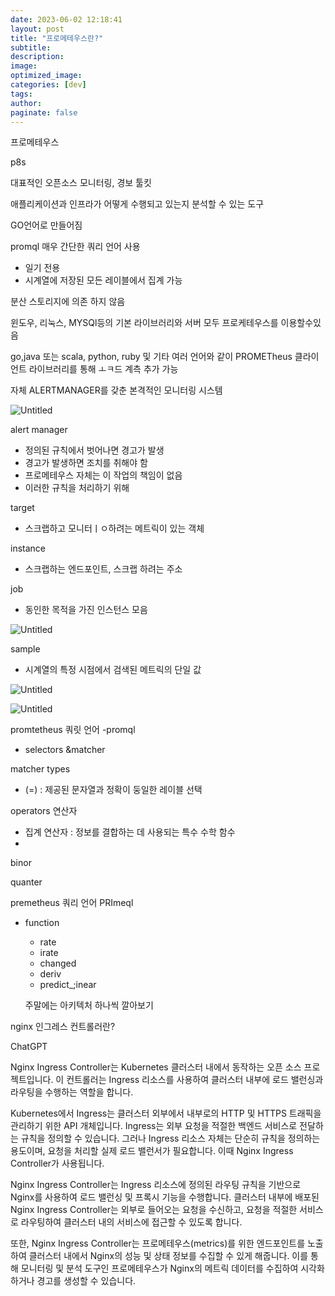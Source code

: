 ```yaml
---
date: 2023-06-02 12:18:41
layout: post
title: "프로메테우스란?"
subtitle:
description:
image:
optimized_image:
categories: [dev]
tags:
author:
paginate: false
---
```

프로메테우스

p8s

대표적인 오픈소스 모니터링, 경보 툴킷

애플리케이션과 인프라가 어떻게 수행되고 있는지 분석할 수 있는 도구

GO언어로 만들어짐

promql 매우 간단한 쿼리 언어 사용

- 일기 전용
- 시계열에 저장된 모든 레이블에서 집계 가능

분산 스토리지에 의존 하지 않음

윈도우, 리눅스, MYSQl등의 기본 라이브러리와 서버 모두 프로케테우스를 이용할수있음

go,java 또는 scala, python, ruby 및 기타 여러 언어와 같이 PROMETheus 클라이언트 라이브러리를 통해 ㅗㅋ드 계측 추가 가능

자체 ALERTMANAGER를 갖춘 본격적인 모니터링 시스템

![Untitled](https://s3-us-west-2.amazonaws.com/secure.notion-static.com/d438fbfe-8294-4c3c-a43c-374635643679/Untitled.png)

alert manager

- 정의된 규칙에서 벗어나면 경고가 발생
- 경고가 발생하면 조치를 취해야 함
- 프로메테우스 자체는 이 작업의 책임이 없음
- 이러한 규칙을 처리하기 위해

target

- 스크랩하고 모니터ㅣㅇ하려는 메트릭이 있는 객체

instance

- 스크랩하는 엔드포인트, 스크랩 하려는 주소

job

- 동인한 목적을 가진 인스턴스 모음

![Untitled](https://s3-us-west-2.amazonaws.com/secure.notion-static.com/eb68ed0a-854e-44ba-8aa6-31f19e40bb51/Untitled.png)

sample

- 시계열의 특정 시점에서 검색된 메트릭의 단일 값

![Untitled](https://s3-us-west-2.amazonaws.com/secure.notion-static.com/bdf79e84-8cca-44d1-b235-855eeac40ee1/Untitled.png)

![Untitled](https://s3-us-west-2.amazonaws.com/secure.notion-static.com/51df4f8f-e96f-4720-8a55-f1e8c7cc9eaf/Untitled.png)

promtetheus 쿼릿 언어 -promql

- selectors &matcher

matcher types

- (=) : 제공된 문자열과 정확이 둥일한 레이블 선택

operators 연산자 

- 집계 연산자 : 정보를 결합하는 데 사용되는 특수 수학 함수
- 

binor

quanter

premetheus 쿼리 언어 PRImeql

- function
    - rate
    - irate
    - changed
    - deriv
    - predict_;inear
    
    주말에는 아키텍처 하나씩 깔아보기
    

nginx 인그레스 컨트롤러란?

ChatGPT

Nginx Ingress Controller는 Kubernetes 클러스터 내에서 동작하는 오픈 소스 프로젝트입니다. 이 컨트롤러는 Ingress 리소스를 사용하여 클러스터 내부에 로드 밸런싱과 라우팅을 수행하는 역할을 합니다.

Kubernetes에서 Ingress는 클러스터 외부에서 내부로의 HTTP 및 HTTPS 트래픽을 관리하기 위한 API 개체입니다. Ingress는 외부 요청을 적절한 백엔드 서비스로 전달하는 규칙을 정의할 수 있습니다. 그러나 Ingress 리소스 자체는 단순히 규칙을 정의하는 용도이며, 요청을 처리할 실제 로드 밸런서가 필요합니다. 이때 Nginx Ingress Controller가 사용됩니다.

Nginx Ingress Controller는 Ingress 리소스에 정의된 라우팅 규칙을 기반으로 Nginx를 사용하여 로드 밸런싱 및 프록시 기능을 수행합니다. 클러스터 내부에 배포된 Nginx Ingress Controller는 외부로 들어오는 요청을 수신하고, 요청을 적절한 서비스로 라우팅하여 클러스터 내의 서비스에 접근할 수 있도록 합니다.

또한, Nginx Ingress Controller는 프로메테우스(metrics)를 위한 엔드포인트를 노출하여 클러스터 내에서 Nginx의 성능 및 상태 정보를 수집할 수 있게 해줍니다. 이를 통해 모니터링 및 분석 도구인 프로메테우스가 Nginx의 메트릭 데이터를 수집하여 시각화하거나 경고를 생성할 수 있습니다.